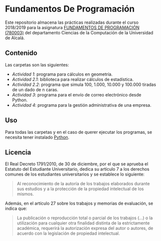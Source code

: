 # Fundamentos De Programación

Este repositorio almacena las prácticas realizadas durante el curso 2018/2019 para la asignatura [FUNDAMENTOS DE PROGRAMACIÓN (780003)](https://www.uah.es/es/estudios/estudios-oficiales/grados/asignatura/Fundamentos-de-Programacion-780003/) del departamento Ciencias de la Computación de la Universidad de Alcalá.

## Contenido

Las carpetas son las siguientes:

- _Actividad 1_: programa para cálculos en geometría.
- _Actividad 2.1_: biblioteca para realizar cálculos de estadística.
- _Actividad 2.2_: programa que simula 100, 1.000, 10.000 y 100.000 tiradas de un dado de n caras.
- _Actividad 3_: programa para el envío de correo electrónico desde Python.
- _Actividad 4_: programa para la gestión administrativa de una empresa.

## Uso

Para todas las carpetas y en el caso de querer ejecutar los programas, se necesita tener instalado [Python](https://www.python.org/).

## Licencia

El Real Decreto 1791/2010, de 30 de diciembre, por el que se aprueba el Estatuto del Estudiante Universitario, dedica su artículo 7 a los derechos comunes de los estudiantes universitarios y se establece lo siguiente:

> Al reconocimiento de la autoría de los trabajos elaborados durante sus estudios y a la protección de la propiedad intelectual de los mismos.

Además, en el artículo 27 sobre los trabajos y memorias de evaluación, se indica que:
> La publicación o reproducción total o parcial de los trabajos (...) o la utilización para cualquier otra finalidad distinta de la estrictamente académica, requerirá la autorización expresa del autor o autores, de acuerdo con la legislación de propiedad intelectual.
